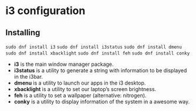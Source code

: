 # i3 configuration

## Installing
```sudo dnf install i3```
```sudo dnf install i3status```
```sudo dnf install dmenu```
```sudo dnf install xbacklight```
```sudo dnf install feh```
```sudo dnf install conky```
* **i3** is the main window manager package.
* **i3status** is a utility to generate a string with information to be displayed in the i3bar.
* **dmenu** is a utility to launch our apps in the i3 desktop.
* **xbacklight** is a utility to set our laptop’s screen brightness.
* **feh** is a utility to set a wallpaper (alternative: nitrogen).
* **conky** is a utility to display information of the system in a awesome way.